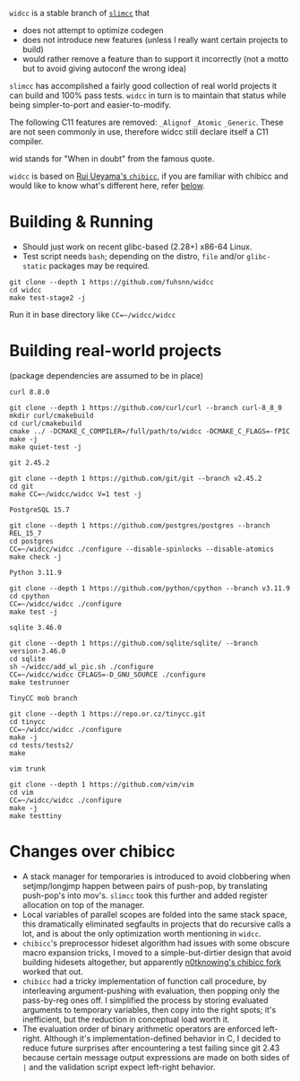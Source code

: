 `widcc` is a stable branch of [`slimcc`](https://github.com/fuhsnn/slimcc) that
 - does not attempt to optimize codegen 
 - does not introduce new features (unless I really want certain projects to build)
 - would rather remove a feature than to support it incorrectly (not a motto but to avoid giving autoconf the wrong idea)
 
`slimcc` has accomplished a fairly good collection of real world projects it can build and 100% pass tests. `widcc` in turn is to maintain that status while being simpler-to-port and easier-to-modify.

The following C11 features are removed: `_Alignof` `_Atomic` `_Generic`. These are not seen commonly in use, therefore widcc still declare itself a C11 compiler. 

wid stands for "When in doubt" from the famous quote.

`widcc` is based on [Rui Ueyama's `chibicc`](https://github.com/rui314/chibicc), if you are familiar with chibicc and would like to know what's different here, refer [below](#changes-over-chibicc).

# Building & Running
 - Should just work on recent glibc-based (2.28+) x86-64 Linux.
 - Test script needs `bash`; depending on the distro, `file` and/or `glibc-static` packages may be required.
```
git clone --depth 1 https://github.com/fuhsnn/widcc
cd widcc
make test-stage2 -j
```
Run it in base directory like `CC=~/widcc/widcc`

# Building real-world projects

(package dependencies are assumed to be in place)

`curl 8.8.0`
```
git clone --depth 1 https://github.com/curl/curl --branch curl-8_8_0
mkdir curl/cmakebuild
cd curl/cmakebuild
cmake ../ -DCMAKE_C_COMPILER=/full/path/to/widcc -DCMAKE_C_FLAGS=-fPIC
make -j
make quiet-test -j
```
`git 2.45.2`
```
git clone --depth 1 https://github.com/git/git --branch v2.45.2
cd git
make CC=~/widcc/widcc V=1 test -j
```
`PostgreSQL 15.7`
```
git clone --depth 1 https://github.com/postgres/postgres --branch REL_15_7
cd postgres
CC=~/widcc/widcc ./configure --disable-spinlocks --disable-atomics
make check -j
```
`Python 3.11.9`
```
git clone --depth 1 https://github.com/python/cpython --branch v3.11.9
cd cpython
CC=~/widcc/widcc ./configure
make test -j
```
`sqlite 3.46.0`
```
git clone --depth 1 https://github.com/sqlite/sqlite/ --branch version-3.46.0
cd sqlite
sh ~/widcc/add_wl_pic.sh ./configure
CC=~/widcc/widcc CFLAGS=-D_GNU_SOURCE ./configure
make testrunner
```
`TinyCC mob branch`
```
git clone --depth 1 https://repo.or.cz/tinycc.git
cd tinycc
CC=~/widcc/widcc ./configure
make -j
cd tests/tests2/
make
```
`vim trunk`
```
git clone --depth 1 https://github.com/vim/vim
cd vim
CC=~/widcc/widcc ./configure
make -j
make testtiny
```

# Changes over chibicc
- A stack manager for temporaries is introduced to avoid clobbering when setjmp/longjmp happen between pairs of push-pop, by translating push-pop's into mov's. `slimcc` took this further and added register allocation on top of the manager.
- Local variables of parallel scopes are folded into the same stack space, this dramatically eliminated segfaults in projects that do recursive calls a lot, and is about the only optimization worth mentioning in `widcc`.
- `chibicc`'s preprocessor hideset algorithm had issues with some obscure macro expansion tricks, I moved to a simple-but-dirtier design that avoid building hidesets altogether, but apparently [n0tknowing's chibicc fork](https://github.com/n0tknowing/chibicc) worked that out.
- `chibicc` had a tricky implementation of function call procedure, by interleaving argument-pushing with evaluation, then popping only the pass-by-reg ones off. I simplified the process by storing evaluated arguments to temporary variables, then copy into the right spots; it's inefficient, but the reduction in conceptual load worth it.
- The evaluation order of binary arithmetic operators are enforced left-right. Although it's implementation-defined behavior in C, I decided to reduce future surprises after encountering a test failing since git 2.43 because certain message output expressions are made on both sides of `|` and the validation script expect left-right behavior.
